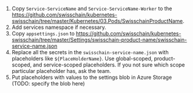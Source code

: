 1. Copy `Service-ServiceName` and `Service-ServiceName-Worker` to the https://github.com/swisschain/kubernetes-swisschain/tree/master/Kubernetes/03.Pods/SwisschainProductName. 
2. Add services namespace if necessary.
3. Copy `appsettings.json` to https://github.com/swisschain/kubernetes-swisschain/tree/master/Settings/swisschain-product-name/swisschain-service-name.json
4. Replace all the secrets in the `swisschain-service-name.json` with placeholders like `${PlaceHolderName}`. 
Use global-scoped, product-scoped, and service-scoped placeholders. If you not sure which scope particular placeholder has, ask the team.
5. Put placeholders with values to the settings blob in Azure Storage (TODO: specify the blob here)